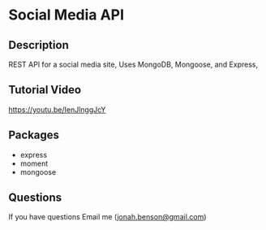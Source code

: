 # Social Media API

## Description
REST API for a social media site, Uses MongoDB, Mongoose, and Express,

## Tutorial Video
https://youtu.be/IenJlnggJcY

## Packages
- express
- moment
- mongoose

## Questions
If you have questions Email me (jonah.benson@gmail.com)

